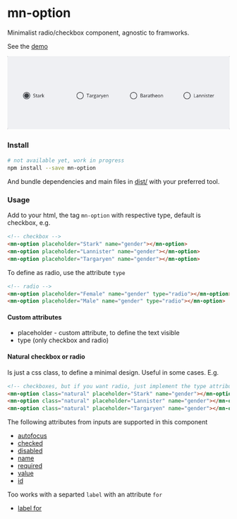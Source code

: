 <!-- [![npm version](https://badge.fury.io/js/mn-option.svg)](https://badge.fury.io/js/mn-option)
[![Dependency Status](https://gemnasium.com/badges/github.com/minimalist-components/mn-option.svg)](https://gemnasium.com/github.com/minimalist-components/mn-option)
[![MIT Licence](https://badges.frapsoft.com/os/mit/mit.svg?v=103)](https://opensource.org/licenses/mit-license.php) -->

# mn-option

Minimalist radio/checkbox component, agnostic to framworks.

See the [demo](https://minimalist-components.github.io/mn-option/)

<a href="https://minimalist-components.github.io/mn-option/">
<img src="https://raw.githubusercontent.com/minimalist-components/mn-option/master/preview.gif">
</a>

### Install

```sh
# not available yet, work in progress
npm install --save mn-option
```

And bundle dependencies and main files in [dist/](https://github.com/minimalist-components/mn-option/tree/master/dist) with your preferred tool.

### Usage

Add to your html, the tag ```mn-option``` with respective type, default is checkbox, e.g.

```html
<!-- checkbox -->
<mn-option placeholder="Stark" name="gender"></mn-option>
<mn-option placeholder="Lannister" name="gender"></mn-option>
<mn-option placeholder="Targaryen" name="gender"></mn-option>
```


To define as radio, use the attribute `type`

```html
<!-- radio -->
<mn-option placeholder="Female" name="gender" type="radio"></mn-option>
<mn-option placeholder="Male" name="gender" type="radio"></mn-option>
```

#### Custom attributes

- placeholder - custom attribute, to define the text visible
- type (only checkbox and radio)

#### Natural checkbox or radio

Is just a css class, to define a minimal design. Useful in some cases. E.g.

```html
<!-- checkboxes, but if you want radio, just implement the type attribute with radio value -->
<mn-option class="natural" placeholder="Stark" name="gender"></mn-option>
<mn-option class="natural" placeholder="Lannister" name="gender"></mn-option>
<mn-option class="natural" placeholder="Targaryen" name="gender"></mn-option>
```


The following attributes from inputs are supported in this component

- [autofocus](http://www.w3schools.com/tags/att_input_autofocus.asp)
- [checked](http://www.w3schools.com/tags/att_input_checked.asp)
- [disabled](http://www.w3schools.com/tags/att_input_disabled.asp)
- [name](http://www.w3schools.com/tags/att_input_name.asp)
- [required](http://www.w3schools.com/tags/att_input_required.asp)
- [value](http://www.w3schools.com/tags/att_input_value.asp)
- [id](https://www.w3schools.com/tags/att_global_id.asp)

Too works with a separted ```label``` with an attribute ```for```
- [label for](https://www.w3schools.com/tags/att_label_for.asp)
